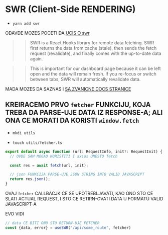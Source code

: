 # SWR (Client-Side RENDERING)

- `yarn add swr`

ODAVDE MOZES POCETI DA [UCIS O swr](https://docs.react2025.com/dashboard/swr)

>> SWR is a React Hooks library for remote data fetching. SWR first returns the data from cache (stale), then sends the fetch request (revalidate), and finally comes with the up-to-date data again.

>> This is important for our dashboard page because it can be left open and the data will remain fresh. If you re-focus or switch between tabs, SWR will automatically revalidate data.

MADA MOZES DA SAZNAS I [SA ZVANICNE DOCS STRANICE](https://swr.vercel.app/#focus-revalidation)


## KREIRACEMO PRVO `fetcher` FUNKCIJU, KOJA TREBA DA PARSE-UJE DATA IZ RESPONSE-A; ALI ONA CE MORATI DA KORISTI `window.fetch`

- `mkdi utils`

- `touch utils/fetcher.ts`

```ts
export default async function (url: RequestInfo, init?: RequestInit) {
  // OVDE SAM MOGAO KORISTITI I axios UMESTO fetch

  const res = await fetch(url, init);

  // json FUNKCIJA PARSE-UJE JSON STRING INTO VALID JAVASCRIPT
  return res.json();
}

```

OVAJ `fetcher` CALLBACJK CE SE UPOTREBLJAVATI, KAO ONO STO CE SLATI ACTUAL REQUEST, I STO CE RETIRN-OVATI DATA U FORMATU VALID JAVASCRIPT-A

EVO VIDI

```ts
// data CE BITI ONO STO RETURN-UJE FETCHER
const {data, error} = useSWR("/api/some_route", fetcher)
```
